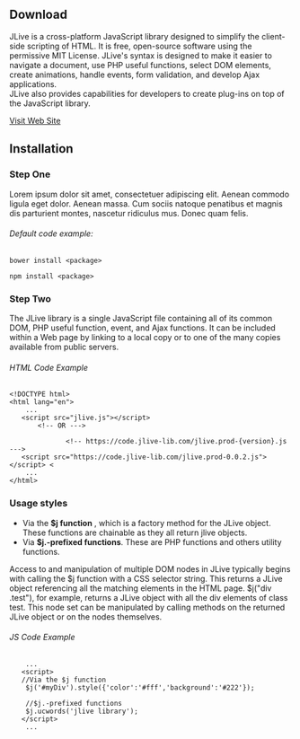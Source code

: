 <div class="doc-content">

<div class="content-inner">

<section id="download-section" class="doc-section">

## Download

<div class="section-block">

JLive is a cross-platform JavaScript library designed to simplify the client-side scripting of HTML. It is free, open-source software using the permissive MIT License. JLive's syntax is designed to make it easier to navigate a document, use PHP useful functions, select DOM elements, create animations, handle events, form validation, and develop Ajax applications.  
JLive also provides capabilities for developers to create plug-ins on top of the JavaScript library.

[Visit Web Site](https://jlive-lib.com/ "Visit Web Site")</div>

</section>

<section id="installation-section" class="doc-section">

## Installation

<div id="step1" class="section-block">

### Step One

Lorem ipsum dolor sit amet, consectetuer adipiscing elit. Aenean commodo ligula eget dolor. Aenean massa. Cum sociis natoque penatibus et magnis dis parturient montes, nascetur ridiculus mus. Donec quam felis.

<div class="code-block">

###### Default code example:

`bower install <package>`

`npm install <package>`

</div>

</div>

<div id="step2" class="section-block">

### Step Two

The JLive library is a single JavaScript file containing all of its common DOM, PHP useful function, event, and Ajax functions. It can be included within a Web page by linking to a local copy or to one of the many copies available from public servers.

</div>

<div class="code-block">

###### HTML Code Example

    <!DOCTYPE html> 
    <html lang="en"> 
        ...
       <script src="jlive.js"></script>
           <!-- OR --->

                  <!-- https://code.jlive-lib.com/jlive.prod-{version}.js --->
       <script src="https://code.jlive-lib.com/jlive.prod-0.0.2.js"></script> <
        ...
    </html>

</div>

<div id="usagestyle" class="section-block">

### Usage styles

*   Via the **$j function** , which is a factory method for the JLive object. These functions are chainable as they all return jlive objects.
*   Via **$j.-prefixed functions**. These are PHP functions and others utility functions.

Access to and manipulation of multiple DOM nodes in JLive typically begins with calling the $j function with a CSS selector string. This returns a JLive object referencing all the matching elements in the HTML page. $j("div .test"), for example, returns a JLive object with all the div elements of class test. This node set can be manipulated by calling methods on the returned JLive object or on the nodes themselves.

<div class="code-block">

###### JS Code Example

        ...
       <script>
       //Via the $j function
    	$j('#myDiv').style({'color':'#fff','background':'#222'});

        //$j.-prefixed functions 
    	$j.ucwords('jlive library');
       </script>
        ...

</div>

</div>

</section>

</div>

</div>
